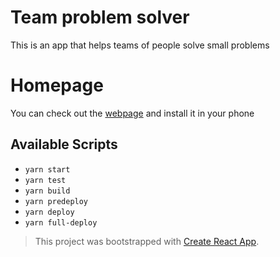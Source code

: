 # Team problem solver

This is an app that helps teams of people solve small problems

# Homepage

You can check out the [webpage][homepage] and install it in your phone

## Available Scripts

- `yarn start`
- `yarn test`
- `yarn build`
- `yarn predeploy`
- `yarn deploy`
- `yarn full-deploy`

> This project was bootstrapped with [Create React App](https://github.com/facebook/create-react-app).

[homepage]: http://gitname.github.io/team-problem-solver
